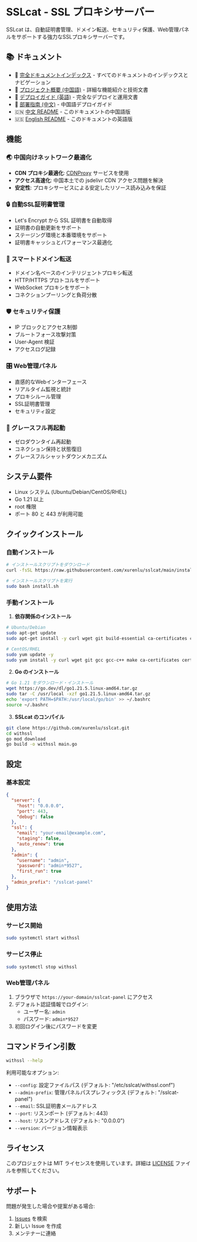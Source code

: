 # SSLcat - SSL プロキシサーバー

SSLcat は、自動証明書管理、ドメイン転送、セキュリティ保護、Web管理パネルをサポートする強力なSSLプロキシサーバーです。

## 📚 ドキュメント

- 📑 [完全ドキュメントインデックス](DOCS.md) - すべてのドキュメントのインデックスとナビゲーション
- 📖 [プロジェクト概要 (中国語)](项目总结.md) - 詳細な機能紹介と技術文書
- 🚀 [デプロイガイド (英語)](DEPLOYMENT_EN.md) - 完全なデプロイと運用文書
- 🚀 [部署指南 (中文)](DEPLOYMENT.md) - 中国語デプロイガイド
- 🇨🇳 [中文 README](README.md) - このドキュメントの中国語版
- 🇺🇸 [English README](README_EN.md) - このドキュメントの英語版

## 機能

### 🌏 中国向けネットワーク最適化
- **CDN プロキシ最適化**: [CDNProxy](https://cdnproxy.some.im/docs) サービスを使用
- **アクセス高速化**: 中国本土での jsdelivr CDN アクセス問題を解決
- **安定性**: プロキシサービスによる安定したリソース読み込みを保証

### 🔒 自動SSL証明書管理
- Let's Encrypt から SSL 証明書を自動取得
- 証明書の自動更新をサポート
- ステージング環境と本番環境をサポート
- 証明書キャッシュとパフォーマンス最適化

### 🔄 スマートドメイン転送
- ドメイン名ベースのインテリジェントプロキシ転送
- HTTP/HTTPS プロトコルをサポート
- WebSocket プロキシをサポート
- コネクションプーリングと負荷分散

### 🛡️ セキュリティ保護
- IP ブロックとアクセス制御
- ブルートフォース攻撃対策
- User-Agent 検証
- アクセスログ記録

### 🎛️ Web管理パネル
- 直感的なWebインターフェース
- リアルタイム監視と統計
- プロキシルール管理
- SSL証明書管理
- セキュリティ設定

### 🔄 グレースフル再起動
- ゼロダウンタイム再起動
- コネクション保持と状態復旧
- グレースフルシャットダウンメカニズム

## システム要件

- Linux システム (Ubuntu/Debian/CentOS/RHEL)
- Go 1.21 以上
- root 権限
- ポート 80 と 443 が利用可能

## クイックインストール

### 自動インストール

```bash
# インストールスクリプトをダウンロード
curl -fsSL https://raw.githubusercontent.com/xurenlu/sslcat/main/install.sh -o install.sh

# インストールスクリプトを実行
sudo bash install.sh
```

### 手動インストール

1. **依存関係のインストール**
```bash
# Ubuntu/Debian
sudo apt-get update
sudo apt-get install -y curl wget git build-essential ca-certificates certbot

# CentOS/RHEL
sudo yum update -y
sudo yum install -y curl wget git gcc gcc-c++ make ca-certificates certbot
```

2. **Go のインストール**
```bash
# Go 1.21 をダウンロード・インストール
wget https://go.dev/dl/go1.21.5.linux-amd64.tar.gz
sudo tar -C /usr/local -xzf go1.21.5.linux-amd64.tar.gz
echo 'export PATH=$PATH:/usr/local/go/bin' >> ~/.bashrc
source ~/.bashrc
```

3. **SSLcat のコンパイル**
```bash
git clone https://github.com/xurenlu/sslcat.git
cd withssl
go mod download
go build -o withssl main.go
```

## 設定

### 基本設定

```json
{
  "server": {
    "host": "0.0.0.0",
    "port": 443,
    "debug": false
  },
  "ssl": {
    "email": "your-email@example.com",
    "staging": false,
    "auto_renew": true
  },
  "admin": {
    "username": "admin",
    "password": "admin*9527",
    "first_run": true
  },
  "admin_prefix": "/sslcat-panel"
}
```

## 使用方法

### サービス開始
```bash
sudo systemctl start withssl
```

### サービス停止
```bash
sudo systemctl stop withssl
```

### Web管理パネル

1. ブラウザで `https://your-domain/sslcat-panel` にアクセス
2. デフォルト認証情報でログイン:
   - ユーザー名: `admin`
   - パスワード: `admin*9527`
3. 初回ログイン後にパスワードを変更

## コマンドライン引数

```bash
withssl --help
```

利用可能なオプション:
- `--config`: 設定ファイルパス (デフォルト: "/etc/sslcat/withssl.conf")
- `--admin-prefix`: 管理パネルパスプレフィックス (デフォルト: "/sslcat-panel")
- `--email`: SSL証明書メールアドレス
- `--port`: リスンポート (デフォルト: 443)
- `--host`: リスンアドレス (デフォルト: "0.0.0.0")
- `--version`: バージョン情報表示

## ライセンス

このプロジェクトは MIT ライセンスを使用しています。詳細は [LICENSE](LICENSE) ファイルを参照してください。

## サポート

問題が発生した場合や提案がある場合:
1. [Issues](https://github.com/xurenlu/sslcat/issues) を検索
2. 新しい Issue を作成
3. メンテナーに連絡
